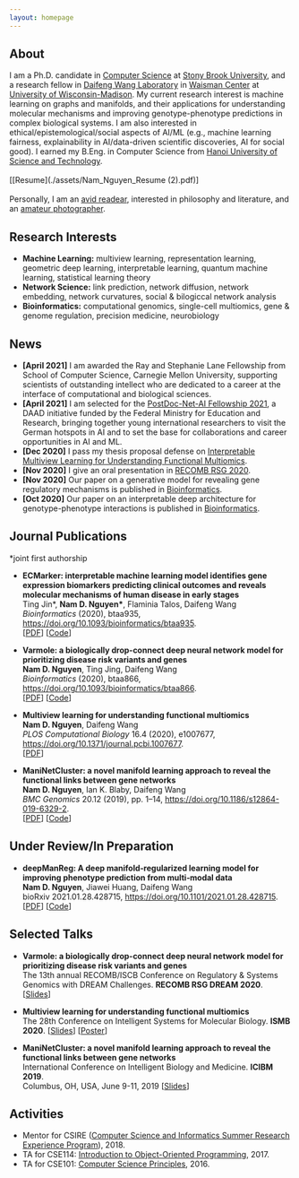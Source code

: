 ```yaml
---
layout: homepage
---
```

## About

I am a Ph.D. candidate in [Computer Science](https://cs.stonybrook.edu/) at [Stony Brook University](https://stonybrook.edu/), and a research fellow in [Daifeng Wang Laboratory](https://daifengwanglab.org) in [Waisman Center](https://www.waisman.wisc.edu) at [University of Wisconsin-Madison](http://www.wisc.edu). My current research interest is machine learning on graphs and manifolds, and their applications for understanding molecular mechanisms and improving genotype-phenotype predictions in complex biological systems. I am also interested in ethical/epistemological/social aspects of AI/ML (e.g., machine learning fairness, explainability in AI/data-driven scientific discoveries, AI for social good). I earned my B.Eng. in Computer Science from [Hanoi University of Science and Technology](https://hust.edu.vn).
<br><br>
[[Resume](./assets/Nam_Nguyen_Resume (2).pdf)]
<br><br>
Personally, I am an [avid readear](https://www.goodreads.com/user/show/19504526-tran-ki-nam), interested in philosophy and literature, and an [amateur photographer](https://500px.com/p/tkn?view=photos).

## Research Interests

- **Machine Learning:** multiview learning, representation learning, geometric deep learning, interpretable learning, quantum machine learning, statistical learning theory
- **Network Science:** link prediction, network diffusion, network embedding, network curvatures, social & bilogiccal network analysis
- **Bioinformatics:** computational genomics, single-cell multiomics, gene & genome regulation, precision medicine, neurobiology

## News

- **[April 2021]** I am awarded the Ray and Stephanie Lane Fellowship from School of Computer Science, Carnegie Mellon University, supporting scientists of outstanding intellect who are dedicated to a career at the interface of computational and biological sciences.
- **[April 2021]** I am selected for the [PostDoc-Net-AI Fellowship 2021](https://www.daad.de/en/the-daad/postdocnet/fellows/fellows/), a DAAD initiative funded by the Federal Ministry for Education and Research, bringing together young international researchers to visit the German hotspots in AI and to set the base for collaborations and career opportunities in AI and ML.
- **[Dec 2020]** I pass my thesis proposal defense on [Interpretable Multiview Learning for Understanding Functional Multiomics](./assets/proposal.pdf).
- **[Nov 2020]** I give an oral presentation in [RECOMB RSG 2020](https://www.iscb.org/recomb-regsysgen2020).
- **[Nov 2020]** Our paper on a generative model for revealing gene regulatory mechanisms is published in [Bioinformatics](https://academic.oup.com/bioinformatics).
- **[Oct 2020]** Our paper on an interpretable deep architecture for genotype-phenotype interactions is published in [Bioinformatics](https://academic.oup.com/bioinformatics).

## Journal Publications

\*joint first authorship
<br>

- **ECMarker: interpretable machine learning model identifies gene expression biomarkers predicting clinical outcomes and reveals molecular mechanisms of human disease in early stages**
  <br>
  Ting Jin\*, **Nam D. Nguyen\***, Flaminia Talos, Daifeng Wang
  <br>
  *Bioinformatics* (2020), btaa935, https://doi.org/10.1093/bioinformatics/btaa935.
  <br>
  [[PDF](./assets/btaa935.pdf)] [[Code](https://github.com/daifengwanglab/ECMarker)]

- **Varmole: a biologically drop-connect deep neural network model for prioritizing disease risk variants and genes**
  <br>
  **Nam D. Nguyen**, Ting Jing, Daifeng Wang
  <br>
  *Bioinformatics* (2020), btaa866, https://doi.org/10.1093/bioinformatics/btaa866.
  <br>
  [[PDF](./assets/btaa866.pdf)] [[Code](https://github.com/daifengwanglab/Varmole)]

- **Multiview learning for understanding functional multiomics**
  <br>
  **Nam D. Nguyen**, Daifeng Wang
  <br>
  *PLOS Computational Biology* 16.4 (2020), e1007677, https://doi.org/10.1371/journal.pcbi.1007677.
  <br>
  [[PDF](./assets/multiview.pdf)]
  
- **ManiNetCluster: a novel manifold learning approach to reveal the functional links between gene networks**
  <br>
  **Nam D. Nguyen**, Ian K. Blaby, Daifeng Wang
  <br>
  *BMC Genomics* 20.12 (2019), pp. 1–14, https://doi.org/10.1186/s12864-019-6329-2.
  <br>
  [[PDF](./assets/ManiNetCluster.pdf)] [[Code](https://github.com/namtk/ManiNetCluster)]
  
## Under Review/In Preparation

- **deepManReg: A deep manifold‐regularized learning model for improving phenotype prediction from multi‐modal data**
  <br>
  **Nam D. Nguyen**, Jiawei Huang, Daifeng Wang
  <br>
  bioRxiv 2021.01.28.428715, https://doi.org/10.1101/2021.01.28.428715.
  <br>
 [[PDF](./assets/deepManReg.pdf)] [[Code](https://github.com/daifengwanglab/deepManReg)]


## Selected Talks

- **Varmole: a biologically drop-connect deep neural network model for prioritizing disease risk variants and genes**
  <br>
  The 13th annual RECOMB/ISCB Conference on Regulatory & Systems Genomics with DREAM Challenges. **RECOMB RSG DREAM 2020**.
 [[Slides](./assets/RSG2020.pdf)]

- **Multiview learning for understanding functional multiomics**
  <br>
  The 28th Conference on Intelligent Systems for Molecular Biology. **ISMB 2020**.
  [[Slides](https://f1000research.com/slides/9-911)] [[Poster](https://f1000research.com/posters/9-910)]

- **ManiNetCluster: a novel manifold learning approach to reveal the functional links between gene networks**
  <br>
  International Conference on Intelligent Biology and Medicine. **ICIBM 2019**.
  <br>
  Columbus, OH, USA, June 9-11, 2019 [[Slides](./assets/ICIBM2019.pdf)]

## Activities

- Mentor for CSIRE ([Computer Science and Informatics Summer Research Experience Program](https://bmi.stonybrookmedicine.edu/csire)), 2018.
- TA for CSE114: [Introduction to Object-Oriented Programming](https://www.cs.stonybrook.edu/students/Undergraduate-Studies/courses/CSE114), 2017.
- TA for CSE101: [Computer Science Principles](https://www.cs.stonybrook.edu/students/Undergraduate-Studies/courses/CSE101), 2016.
